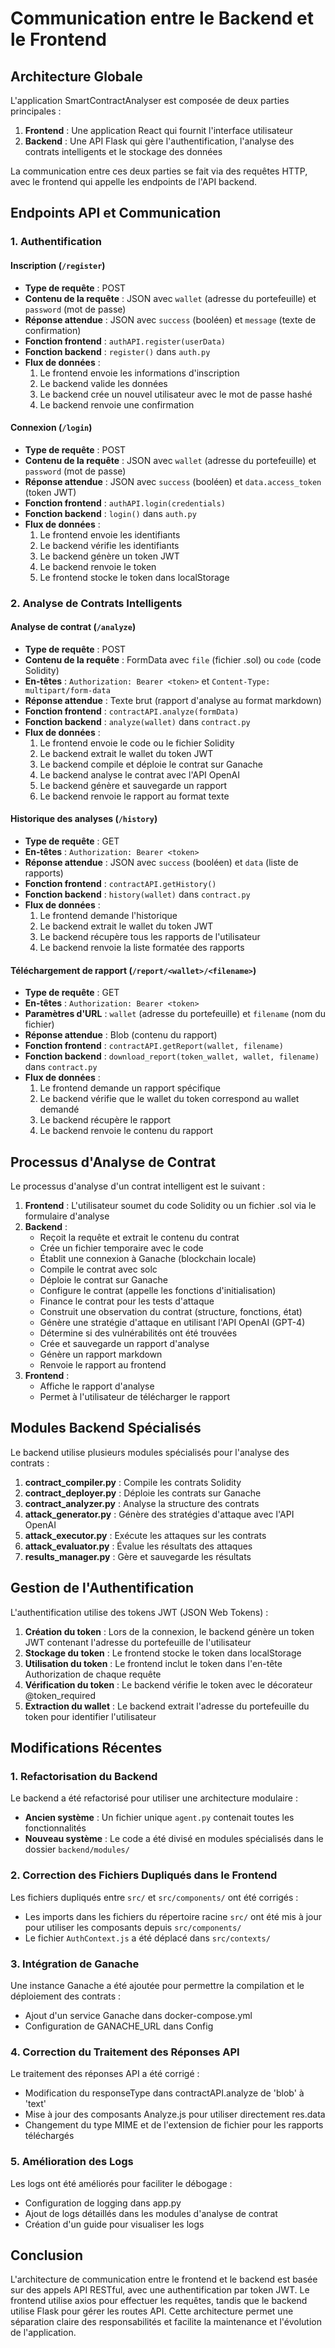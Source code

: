 # Communication entre le Backend et le Frontend

## Architecture Globale

L'application SmartContractAnalyser est composée de deux parties principales :

1. **Frontend** : Une application React qui fournit l'interface utilisateur
2. **Backend** : Une API Flask qui gère l'authentification, l'analyse des contrats intelligents et le stockage des données

La communication entre ces deux parties se fait via des requêtes HTTP, avec le frontend qui appelle les endpoints de l'API backend.

## Endpoints API et Communication

### 1. Authentification

#### Inscription (`/register`)

- **Type de requête** : POST
- **Contenu de la requête** : JSON avec `wallet` (adresse du portefeuille) et `password` (mot de passe)
- **Réponse attendue** : JSON avec `success` (booléen) et `message` (texte de confirmation)
- **Fonction frontend** : `authAPI.register(userData)`
- **Fonction backend** : `register()` dans `auth.py`
- **Flux de données** :
  1. Le frontend envoie les informations d'inscription
  2. Le backend valide les données
  3. Le backend crée un nouvel utilisateur avec le mot de passe hashé
  4. Le backend renvoie une confirmation

#### Connexion (`/login`)

- **Type de requête** : POST
- **Contenu de la requête** : JSON avec `wallet` (adresse du portefeuille) et `password` (mot de passe)
- **Réponse attendue** : JSON avec `success` (booléen) et `data.access_token` (token JWT)
- **Fonction frontend** : `authAPI.login(credentials)`
- **Fonction backend** : `login()` dans `auth.py`
- **Flux de données** :
  1. Le frontend envoie les identifiants
  2. Le backend vérifie les identifiants
  3. Le backend génère un token JWT
  4. Le backend renvoie le token
  5. Le frontend stocke le token dans localStorage

### 2. Analyse de Contrats Intelligents

#### Analyse de contrat (`/analyze`)

- **Type de requête** : POST
- **Contenu de la requête** : FormData avec `file` (fichier .sol) ou `code` (code Solidity)
- **En-têtes** : `Authorization: Bearer <token>` et `Content-Type: multipart/form-data`
- **Réponse attendue** : Texte brut (rapport d'analyse au format markdown)
- **Fonction frontend** : `contractAPI.analyze(formData)`
- **Fonction backend** : `analyze(wallet)` dans `contract.py`
- **Flux de données** :
  1. Le frontend envoie le code ou le fichier Solidity
  2. Le backend extrait le wallet du token JWT
  3. Le backend compile et déploie le contrat sur Ganache
  4. Le backend analyse le contrat avec l'API OpenAI
  5. Le backend génère et sauvegarde un rapport
  6. Le backend renvoie le rapport au format texte

#### Historique des analyses (`/history`)

- **Type de requête** : GET
- **En-têtes** : `Authorization: Bearer <token>`
- **Réponse attendue** : JSON avec `success` (booléen) et `data` (liste de rapports)
- **Fonction frontend** : `contractAPI.getHistory()`
- **Fonction backend** : `history(wallet)` dans `contract.py`
- **Flux de données** :
  1. Le frontend demande l'historique
  2. Le backend extrait le wallet du token JWT
  3. Le backend récupère tous les rapports de l'utilisateur
  4. Le backend renvoie la liste formatée des rapports

#### Téléchargement de rapport (`/report/<wallet>/<filename>`)

- **Type de requête** : GET
- **En-têtes** : `Authorization: Bearer <token>`
- **Paramètres d'URL** : `wallet` (adresse du portefeuille) et `filename` (nom du fichier)
- **Réponse attendue** : Blob (contenu du rapport)
- **Fonction frontend** : `contractAPI.getReport(wallet, filename)`
- **Fonction backend** : `download_report(token_wallet, wallet, filename)` dans `contract.py`
- **Flux de données** :
  1. Le frontend demande un rapport spécifique
  2. Le backend vérifie que le wallet du token correspond au wallet demandé
  3. Le backend récupère le rapport
  4. Le backend renvoie le contenu du rapport

## Processus d'Analyse de Contrat

Le processus d'analyse d'un contrat intelligent est le suivant :

1. **Frontend** : L'utilisateur soumet du code Solidity ou un fichier .sol via le formulaire d'analyse
2. **Backend** :
   - Reçoit la requête et extrait le contenu du contrat
   - Crée un fichier temporaire avec le code
   - Établit une connexion à Ganache (blockchain locale)
   - Compile le contrat avec solc
   - Déploie le contrat sur Ganache
   - Configure le contrat (appelle les fonctions d'initialisation)
   - Finance le contrat pour les tests d'attaque
   - Construit une observation du contrat (structure, fonctions, état)
   - Génère une stratégie d'attaque en utilisant l'API OpenAI (GPT-4)
   - Détermine si des vulnérabilités ont été trouvées
   - Crée et sauvegarde un rapport d'analyse
   - Génère un rapport markdown
   - Renvoie le rapport au frontend
3. **Frontend** :
   - Affiche le rapport d'analyse
   - Permet à l'utilisateur de télécharger le rapport

## Modules Backend Spécialisés

Le backend utilise plusieurs modules spécialisés pour l'analyse des contrats :

1. **contract_compiler.py** : Compile les contrats Solidity
2. **contract_deployer.py** : Déploie les contrats sur Ganache
3. **contract_analyzer.py** : Analyse la structure des contrats
4. **attack_generator.py** : Génère des stratégies d'attaque avec l'API OpenAI
5. **attack_executor.py** : Exécute les attaques sur les contrats
6. **attack_evaluator.py** : Évalue les résultats des attaques
7. **results_manager.py** : Gère et sauvegarde les résultats

## Gestion de l'Authentification

L'authentification utilise des tokens JWT (JSON Web Tokens) :

1. **Création du token** : Lors de la connexion, le backend génère un token JWT contenant l'adresse du portefeuille de l'utilisateur
2. **Stockage du token** : Le frontend stocke le token dans localStorage
3. **Utilisation du token** : Le frontend inclut le token dans l'en-tête Authorization de chaque requête
4. **Vérification du token** : Le backend vérifie le token avec le décorateur @token_required
5. **Extraction du wallet** : Le backend extrait l'adresse du portefeuille du token pour identifier l'utilisateur

## Modifications Récentes

### 1. Refactorisation du Backend

Le backend a été refactorisé pour utiliser une architecture modulaire :

- **Ancien système** : Un fichier unique `agent.py` contenait toutes les fonctionnalités
- **Nouveau système** : Le code a été divisé en modules spécialisés dans le dossier `backend/modules/`

### 2. Correction des Fichiers Dupliqués dans le Frontend

Les fichiers dupliqués entre `src/` et `src/components/` ont été corrigés :

- Les imports dans les fichiers du répertoire racine `src/` ont été mis à jour pour utiliser les composants depuis `src/components/`
- Le fichier `AuthContext.js` a été déplacé dans `src/contexts/`

### 3. Intégration de Ganache

Une instance Ganache a été ajoutée pour permettre la compilation et le déploiement des contrats :

- Ajout d'un service Ganache dans docker-compose.yml
- Configuration de GANACHE_URL dans Config

### 4. Correction du Traitement des Réponses API

Le traitement des réponses API a été corrigé :

- Modification du responseType dans contractAPI.analyze de 'blob' à 'text'
- Mise à jour des composants Analyze.js pour utiliser directement res.data
- Changement du type MIME et de l'extension de fichier pour les rapports téléchargés

### 5. Amélioration des Logs

Les logs ont été améliorés pour faciliter le débogage :

- Configuration de logging dans app.py
- Ajout de logs détaillés dans les modules d'analyse de contrat
- Création d'un guide pour visualiser les logs

## Conclusion

L'architecture de communication entre le frontend et le backend est basée sur des appels API RESTful, avec une authentification par token JWT. Le frontend utilise axios pour effectuer les requêtes, tandis que le backend utilise Flask pour gérer les routes API. Cette architecture permet une séparation claire des responsabilités et facilite la maintenance et l'évolution de l'application.